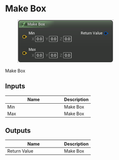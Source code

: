 # Make Box

<div align="left" data-full-width="false"><figure><img src="../../../../api/Math/Box/Make_Box.png" alt=""><figcaption></figcaption></figure></div>

Make Box

## Inputs

<table><thead><tr><th width="170">Name</th><th>Description</th></tr></thead><tbody><tr><td>Min</td><td>Make Box</td></tr><tr><td>Max</td><td>Make Box</td></tr></tbody></table>

## Outputs

<table><thead><tr><th width="170">Name</th><th>Description</th></tr></thead><tbody><tr><td>Return Value</td><td>Make Box</td></tr></tbody></table>
